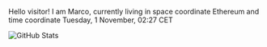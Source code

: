 Hello visitor! I am Marco, currently living in space coordinate Ethereum and time coordinate Tuesday, 1 November, 02:27 CET

![GitHub Stats](https://github-readme-stats.vercel.app/api?username=OxMarco)
